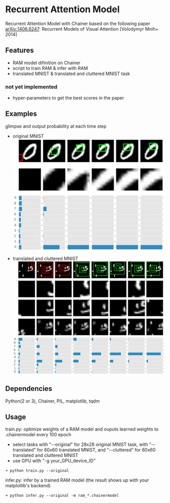 # Recurrent Attention Model

Recurrent Attention Model with Chainer based on the following paper  
[arXiv:1406.6247](http://arxiv.org/abs/1406.6247): Recurrent Models of Visual Attention [Volodymyr Mnih+ 2014]  

## Features  

* RAM model difinition on Chainer  
* script to train RAM & infer with RAM 
* translated MNIST & translated and cluttered MNIST task

### not yet implemented  

* hyper-parameters to get the best scores in the paper  

## Examples  

glimpse and output probability at each time step  

* original MNIST
![examples on original MNIST](figures/figure_original.png)  

* translated and cluttered MNIST
![examples on translated & cluttered MNIST](figures/figure_cluttered.png)  

## Dependencies  
Python(2 or 3), Chainer, PIL, matplotlib, tqdm  

## Usage  
train.py: optimize weights of a RAM model and ouputs learned weights to .chainermodel every 100 epoch

* select tasks with "--original" for 28x28 original MNIST task, with "--translated" for 60x60 translated MNIST, and "--cluttered" for 60x60 translated and cluttered MNIST
* use GPU with "-g your_GPU_device_ID"

```shellsession
➜ python train.py --original  
```

infer.py: infer by a trained RAM model (the result shows up with your matplotlib's backend)  

```shellsession
➜ python infer.py --original -m ram_*.chainermodel  
```

